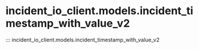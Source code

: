 # incident_io_client.models.incident_timestamp_with_value_v2

::: incident_io_client.models.incident_timestamp_with_value_v2